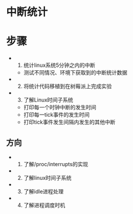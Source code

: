 # 中断统计

# 步骤

- 1. 统计linux系统5分钟之内的中断
  - 测试不同情况、环境下获取到的中断统计数据
- 2. 将统计代码移植到在树莓派上完成实验
- 3. 了解Linux时间子系统
  - 打印每一个时钟中断的发生时间
  - 打印每一tick事件的发生时间
  - 打印tick事件发生间隔内发生的其他中断

## 方向
- 1. 了解/proc/interrupts的实现
- 2. 了解linux时间子系统
- 3. 了解idle进程处理
- 4. 了解进程调度时机 
